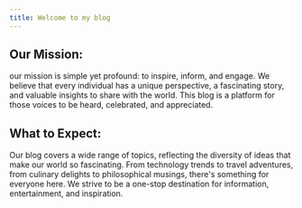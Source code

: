 ```yaml
---
title: Welcome to my blog
---
```

## Our Mission:
our mission is simple yet profound: to inspire, inform, and engage. We believe that every individual has a unique perspective, a fascinating story, and valuable insights to share with the world. This blog is a platform for those voices to be heard, celebrated, and appreciated.

## What to Expect:
Our blog covers a wide range of topics, reflecting the diversity of ideas that make our world so fascinating. From technology trends to travel adventures, from culinary delights to philosophical musings, there's something for everyone here. We strive to be a one-stop destination for information, entertainment, and inspiration.
